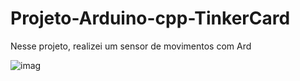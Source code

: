 # Projeto-Arduino-cpp-TinkerCard

  Nesse projeto, realizei um sensor de movimentos com Ard
  
![imag](https://github.com/user-attachments/assets/a318b6ee-bb10-40b8-add4-95fb8471fec1)
